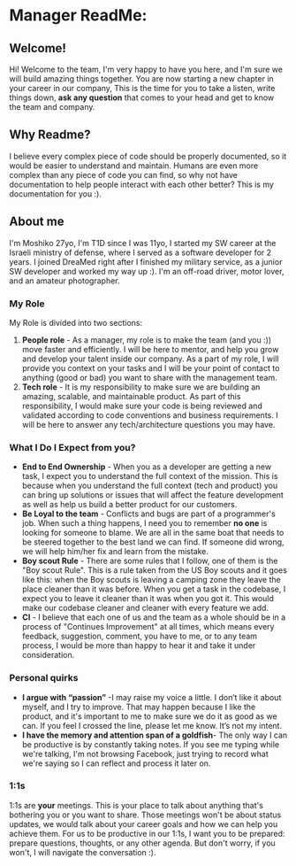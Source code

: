 # Manager ReadMe:
## Welcome!
Hi! Welcome to the team, I'm very happy to have you here, and I'm sure we will build amazing things together.
You are now starting a new chapter in your career in our company,
This is the time for you to take a listen, write things down, **ask any question** that comes to your head and get to know the team and company.

## Why Readme?
I believe every complex piece of code should be properly documented, so it would be easier to understand and maintain. Humans are even more complex than any piece of code you can find, so why not have documentation to help people interact with each other better?
This is my documentation for you :).

## About me
I'm Moshiko 27yo, I'm T1D since I was 11yo,
I started my SW career at the Israeli ministry of defense, where I served as a software developer for 2 years. I joined DreaMed right after I finished my military service, as a junior SW developer and worked my way up :).
I'm an off-road driver, motor lover, and an amateur photographer.

### My Role
My Role is divided into two sections:

1.	**People role** - As a manager, my role is to make the team (and you :)) move faster and efficiently.
I will be here to mentor, and help you grow and develop your talent inside our company.
As a part of my role, I will provide you context on your tasks and I will be your point of contact to anything (good or bad) you want to share with the management team.
2.	**Tech role** - It is my responsibility to make sure we are building an amazing, scalable, and maintainable product. As part of this responsibility, I would make sure your code is being reviewed and validated according to code conventions and business requirements. I will be here to answer any tech/architecture questions you may have.


### What I Do I Expect from you?
- **End to End Ownership** - When you as a developer are getting a new task, I expect you to understand the full context of the mission. This is because when you understand the full context (tech and product) you can bring up solutions or issues that will affect the feature development as well as help us build a better product for our customers.
- **Be Loyal to the team** - Conflicts and bugs are part of a programmer's job. When such a thing happens, I need you to remember **no one** is looking for someone to blame. We are all in the same boat that needs to be steered together to the best land we can find. If someone did wrong, we will help him/her fix and learn from the mistake.
- **Boy scout Rule** - There are some rules that I follow, one of them is the "Boy scout Rule". This is a rule taken from the US Boy scouts and it goes like this: when the Boy scouts is leaving a camping zone they leave the place cleaner than it was before. When you get a task in the codebase, I expect you to leave it cleaner than it was when you got it. This would make our codebase cleaner and cleaner with every feature we add.
- **CI** - I believe that each one of us and the team as a whole should be in a process of "Continues Improvement" at all times, which means every feedback, suggestion, comment, you have to me, or to any team process, I would be more than happy to hear it and take it under consideration.

### Personal quirks
 -   **I argue with “passion”** -I may raise my voice a little. I don’t like it about myself, and I try to improve. That may happen because I like the product, and it's important to me to make sure we do it as good as we can. If you feel I crossed the line, please let me know. It’s not my intent.
 - **I have the memory and attention span of a goldfish**- The only way I can be productive is by constantly taking notes. If you see me typing while we're talking, I'm not browsing Facebook, just trying to record what we're saying so I can reflect and process it later on.

### 1:1s
1:1s are **your** meetings. This is your place to talk about anything that's bothering you or you want to share.
Those meetings won't be about status updates, we would talk about your career goals and how we can help you achieve them.
For us to be productive in our 1:1s, I want you to be prepared: prepare questions, thoughts, or any other agenda.
But don't worry, if you won't, I will navigate the conversation :).
